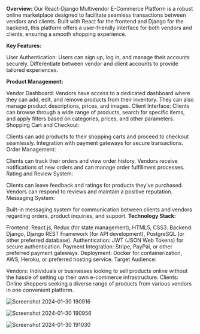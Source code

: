 **Overview:**
Our React-Django Multivendor E-Commerce Platform is a robust online marketplace designed to facilitate seamless transactions between vendors and clients. Built with React for the frontend and Django for the backend, this platform offers a user-friendly interface for both vendors and clients, ensuring a smooth shopping experience.

**Key Features:**

User Authentication: Users can sign up, log in, and manage their accounts securely. Differentiate between vendor and client accounts to provide tailored experiences.

**Product Management:**

Vendor Dashboard: Vendors have access to a dedicated dashboard where they can add, edit, and remove products from their inventory. They can also manage product descriptions, prices, and images.
Client Interface: Clients can browse through a wide range of products, search for specific items, and apply filters based on categories, prices, and other parameters.
Shopping Cart and Checkout:

Clients can add products to their shopping carts and proceed to checkout seamlessly.
Integration with payment gateways for secure transactions.
Order Management:

Clients can track their orders and view order history.
Vendors receive notifications of new orders and can manage order fulfillment processes.
Rating and Review System:

Clients can leave feedback and ratings for products they've purchased.
Vendors can respond to reviews and maintain a positive reputation.
Messaging System:

Built-in messaging system for communication between clients and vendors regarding orders, product inquiries, and support.
**Technology Stack:**

Frontend: React.js, Redux (for state management), HTML5, CSS3.
Backend: Django, Django REST Framework (for API development), PostgreSQL (or other preferred database).
Authentication: JWT (JSON Web Tokens) for secure authentication.
Payment Integration: Stripe, PayPal, or other preferred payment gateways.
Deployment: Docker for containerization, AWS, Heroku, or preferred hosting service.
Target Audience:

Vendors: Individuals or businesses looking to sell products online without the hassle of setting up their own e-commerce infrastructure.
Clients: Online shoppers seeking a diverse range of products from various vendors in one convenient platform.

![Screenshot 2024-01-30 190916](https://github.com/Omar7-leb/Multi_Vendor_Django/assets/125736709/dc701a00-8127-445d-9c26-5dd6926f2030)

![Screenshot 2024-01-30 190956](https://github.com/Omar7-leb/Multi_Vendor_Django/assets/125736709/9d879de4-ee21-4e42-a6e1-6f987a045242)

![Screenshot 2024-01-30 191030](https://github.com/Omar7-leb/Multi_Vendor_Django/assets/125736709/9ae6c23f-3000-4f35-823e-3a61c4ae65c2)





